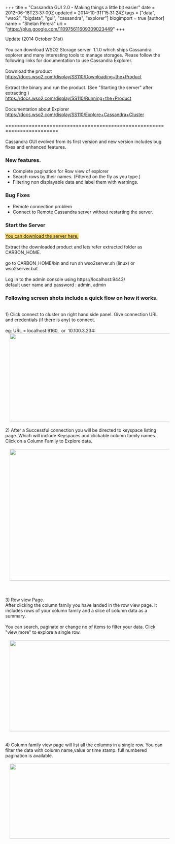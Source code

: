 +++
title = "Cassandra GUI 2.0 - Making things a little bit easier"
date = 2012-06-18T23:37:00Z
updated = 2014-10-31T15:31:24Z
tags = ["data", "wso2", "bigdata", "gui", "cassandra", "explorer"]
blogimport = true 
[author]
	name = "Shelan Perera"
	uri = "https://plus.google.com/110975611609309023449"
+++

<div dir="ltr" style="text-align: left;" trbidi="on">Update (2014 October 31st)<br /><br />You can download WSO2 Storage server &nbsp;1.1.0 which ships Cassandra explorer and many interesting tools to manage storages. Please follow the following links for documentation to use Cassandra Explorer.<br /><br />Download the product<br /><a href="https://docs.wso2.com/display/SS110/Downloading+the+Product">https://docs.wso2.com/display/SS110/Downloading+the+Product</a><br /><br />Extract the binary and run the product. (See "Starting the server" after extracting )<br /><a href="https://docs.wso2.com/display/SS110/Running+the+Product">https://docs.wso2.com/display/SS110/Running+the+Product</a><br /><br />Documentation about Explorer<br /><a href="https://docs.wso2.com/display/SS110/Explore+Cassandra+Cluster">https://docs.wso2.com/display/SS110/Explore+Cassandra+Cluster</a><br /><br />========================================================================<br /><br />Cassandra GUI evolved from its first version and new version includes bug fixes and enhanced features.<br /><h3 style="text-align: left;"> New features.</h3><ul style="text-align: left;"><li><span style="background-color: white;">Complete pagination for Row view of explorer</span></li><li><span style="background-color: white;">Search rows by their names. (Filtered on the fly as you type.)</span></li><li><span style="background-color: white;">Filtering non displayable data and label them with warnings.</span></li></ul><h3 style="text-align: left;"> Bug Fixes</h3><div><ul style="text-align: left;"><li>Remote connection problem</li><li>Connect to Remote Cassandra server without restarting the server.</li></ul><h3 style="text-align: left;"> Start the Server</h3><div><a href="https://www.dropbox.com/s/ji3srheacuvgl6t/wso2carbon-4.0.0-SNAPSHOT.zip" style="background-color: #ffd966;" target="_blank">You can download the server here.</a></div></div><div><br /></div>Extract the downloaded product and lets refer extracted folder as CARBON_HOME.<br /><div><br /></div><div>go to CARBON_HOME/bin and run sh wso2server.sh (linux) or<br />wso2server.bat<br /><div><br /></div><div>Log in to the admin console using&nbsp;https://localhost:9443/</div><div>default user name and password : admin, admin</div><h3 style="text-align: left;"> Following&nbsp;screen shots include a quick flow on how it works.</h3><div><br /></div><div>1) Click connect to cluster on right hand side panel. Give connection URL and credentials (if there is any) to connect.</div><div><br /></div><div>eg: URL = localhost:9160, &nbsp;or &nbsp;10.100.3.234:</div><div class="separator" style="clear: both; text-align: center;"><a href="http://4.bp.blogspot.com/-SEqAQQRF6kc/T-ATyPv-BMI/AAAAAAAAA5k/ud1w2gP3Yf0/s1600/connect.png" imageanchor="1" style="margin-left: 1em; margin-right: 1em;"><img border="0" src="http://4.bp.blogspot.com/-SEqAQQRF6kc/T-ATyPv-BMI/AAAAAAAAA5k/ud1w2gP3Yf0/s640/connect.png" height="279" width="640" /></a></div><div class="separator" style="clear: both; text-align: center;"><br /></div><div>2) After a&nbsp;Successful&nbsp;connection you will be directed to keyspace listing page. Which will include Keyspaces and clickable column family names. Click on a Column Family to Explore data.</div><div><br /></div><div class="separator" style="clear: both; text-align: center;"><a href="http://4.bp.blogspot.com/-BeSNnEVE4Ng/T-AUQZeJ0WI/AAAAAAAAA5s/xp9zI2PncOQ/s1600/list-keyspaces.png" imageanchor="1" style="background-color: white; margin-left: 1em; margin-right: 1em; text-align: center;"><img border="0" src="http://4.bp.blogspot.com/-BeSNnEVE4Ng/T-AUQZeJ0WI/AAAAAAAAA5s/xp9zI2PncOQ/s640/list-keyspaces.png" height="414" width="640" /></a></div><div></div><div><br /></div><div><br /></div><div><br /></div><div>3) Row view Page.</div><div>After clicking the column family you have landed in the row view page. It includes rows of your column family and a slice of column data as a summary.</div><div><br /></div><div>You can&nbsp;search, paginate or change no of items to filter your data. Click "view more" to explore a single row.</div><div><br /></div><div class="separator" style="clear: both; text-align: center;"><a href="http://3.bp.blogspot.com/-HRXwLnTC6W0/T-AVRtgda4I/AAAAAAAAA50/-Sm4_QKzRtA/s1600/row-explorer.png" imageanchor="1" style="margin-left: 1em; margin-right: 1em;"><img border="0" src="http://3.bp.blogspot.com/-HRXwLnTC6W0/T-AVRtgda4I/AAAAAAAAA50/-Sm4_QKzRtA/s640/row-explorer.png" height="286" width="640" /></a></div><div><br /></div><div><br /></div><div>4) Column family view page will list all the columns in a single row. You can filter the data with column name,value or&nbsp;time stamp. full numbered pagination is available.&nbsp;</div><div><br /></div><div class="separator" style="clear: both; text-align: center;"><a href="http://4.bp.blogspot.com/-eCvd6pOKe28/T-AWFrIfE5I/AAAAAAAAA58/R4fbj_Z9XVM/s1600/Screenshot+from+2012-06-19+11:11:41.png" imageanchor="1" style="margin-left: 1em; margin-right: 1em;"><img border="0" src="http://4.bp.blogspot.com/-eCvd6pOKe28/T-AWFrIfE5I/AAAAAAAAA58/R4fbj_Z9XVM/s640/Screenshot+from+2012-06-19+11:11:41.png" height="236" width="640" /></a></div><div><br /></div></div></div>
